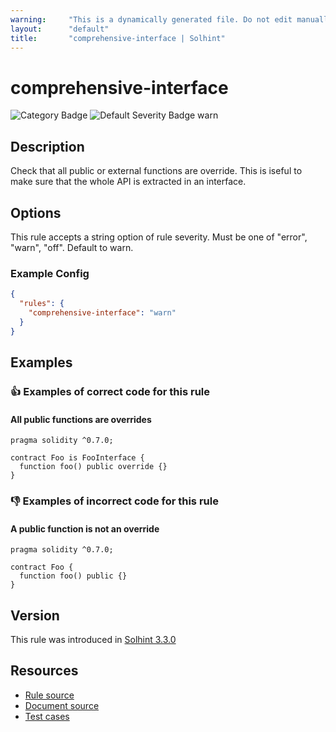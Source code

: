 ```yaml
---
warning:     "This is a dynamically generated file. Do not edit manually."
layout:      "default"
title:       "comprehensive-interface | Solhint"
---
```


# comprehensive-interface
![Category Badge](https://img.shields.io/badge/-Miscellaneous-informational)
![Default Severity Badge warn](https://img.shields.io/badge/Default%20Severity-warn-yellow)

## Description
Check that all public or external functions are override. This is iseful to make sure that the whole API is extracted in an interface.

## Options
This rule accepts a string option of rule severity. Must be one of "error", "warn", "off". Default to warn.

### Example Config
```json
{
  "rules": {
    "comprehensive-interface": "warn"
  }
}
```


## Examples
### 👍 Examples of **correct** code for this rule

#### All public functions are overrides

```solidity
pragma solidity ^0.7.0;

contract Foo is FooInterface {
  function foo() public override {}
}

```

### 👎 Examples of **incorrect** code for this rule

#### A public function is not an override

```solidity
pragma solidity ^0.7.0;

contract Foo {
  function foo() public {}
}

```

## Version
This rule was introduced in [Solhint 3.3.0](https://github.com/protofire/solhint/tree/v3.3.0)

## Resources
- [Rule source](https://github.com/protofire/solhint/tree/master/lib/rules/miscellaneous/comprehensive-interface.js)
- [Document source](https://github.com/protofire/solhint/tree/master/docs/rules/miscellaneous/comprehensive-interface.md)
- [Test cases](https://github.com/protofire/solhint/tree/master/test/rules/miscellaneous/comprehensive-interface.js)
